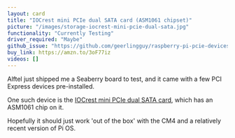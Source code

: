 ```yaml
---
layout: card
title: "IOCrest mini PCIe dual SATA card (ASM1061 chipset)"
picture: "/images/storage-iocrest-mini-pcie-dual-sata.jpg"
functionality: "Currently Testing"
driver_required: "Maybe"
github_issue: "https://github.com/geerlingguy/raspberry-pi-pcie-devices/issues/314"
buy_link: https://amzn.to/3oF77iz
videos: []
---
```

Alftel just shipped me a Seaberry board to test, and it came with a few PCI Express devices pre-installed.

One such device is the [IOCrest mini PCIe dual SATA card](http://www.iocrest.com/index.php?id=2233), which has an ASM1061 chip on it.

Hopefully it should just work 'out of the box' with the CM4 and a relatively recent version of Pi OS.
